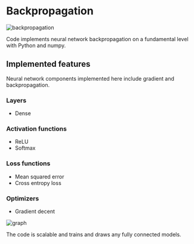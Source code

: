 # Backpropagation

![backpropagation](https://github.com/pettod/backpropagation/assets/33998401/b0de8b2e-3e7a-4538-befc-aec0873632de)

Code implements neural network backpropagation on a fundamental level with Python and numpy.

## Implemented features

Neural network components implemented here include gradient and backpropagation.

### Layers

- Dense

### Activation functions

- ReLU
- Softmax

### Loss functions

- Mean squared error
- Cross entropy loss

### Optimizers

- Gradient decent

![graph](https://github.com/pettod/backpropagation/assets/33998401/622219bd-f0d4-4485-acf7-1f11157d614e)

The code is scalable and trains and draws any fully connected models.
